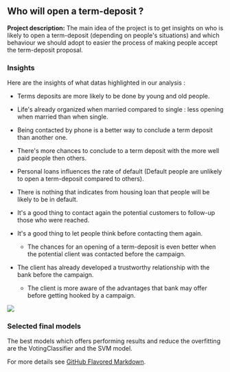 ## Who will open a term-deposit ?

**Project description:** The main idea of the project is to get insights on who is likely to open a term-deposit (depending on people's situations) and which behaviour we should adopt to easier the process of making people accept the term-deposit proposal. 


### Insights

Here are the insights of what datas highlighted in our analysis :

- Terms deposits are more likely to be done by young and old people.

- Life's already organized when married compared to single : less opening when married than when single.

- Being contacted by phone is a better way to conclude a term deposit than another one.

- There's more chances to conclude to a term deposit with the more well paid people then others.

- Personal loans influences the rate of default (Default people are unlikely to open a term-deposit compared to others).

- There is nothing that indicates from housing loan that people will be likely to be in default.

- It's a good thing to contact again the potential customers to follow-up those who were reached.

- It's a good thing to let people think before contacting them again.
  + The chances for an opening of a term-deposit is even better when the potential client was contacted before the campaign.

- The client has already developed a trustworthy relationship with the bank before the campaign.
  + The client is more aware of the advantages that bank may offer before getting hooked by a campaign.

<img src="images/dummy_thumbnail.jpg?raw=true"/>

### Selected final models
The best models which offers performing results and reduce the overfitting are the VotingClassifier and the SVM model.

For more details see [GitHub Flavored Markdown](https://guides.github.com/features/mastering-markdown/).
